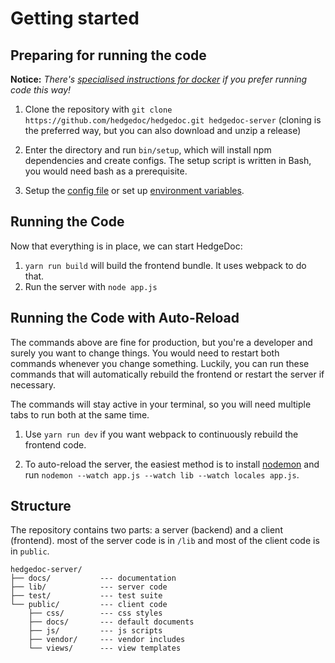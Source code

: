 # Getting started

## Preparing for running the code

**Notice:** *There's [specialised instructions for docker](../setup/docker.md) if you prefer running code this way!*

1. Clone the repository with `git clone https://github.com/hedgedoc/hedgedoc.git hedgedoc-server`
   (cloning is the preferred way, but you can also download and unzip a release)

2. Enter the directory and run `bin/setup`, which will install npm dependencies
   and create configs. The setup script is written in Bash, you would need bash
   as a prerequisite.

3. Setup the [config file](../configuration.md) or set up
   [environment variables](../configuration.md).

## Running the Code

Now that everything is in place, we can start HedgeDoc:

1. `yarn run build` will build the frontend bundle. It uses webpack to do that.
2. Run the server with `node app.js`

## Running the Code with Auto-Reload

The commands above are fine for production, but you're a developer and surely
you want to change things. You would need to restart both commands whenever you
change something. Luckily, you can run these commands that will automatically
rebuild the frontend or restart the server if necessary.

The commands will stay active in your terminal, so you will need multiple tabs
to run both at the same time.

1. Use `yarn run dev` if you want webpack to continuously rebuild the frontend
   code.

2. To auto-reload the server, the easiest method is to install [nodemon](https://www.npmjs.com/package/nodemon)
   and run `nodemon --watch app.js --watch lib --watch locales app.js`.

## Structure

The repository contains two parts: a server (backend) and a client (frontend).
most of the server code is in `/lib` and most of the client code is in `public`.

```text
hedgedoc-server/
├── docs/           --- documentation
├── lib/            --- server code
├── test/           --- test suite
└── public/         --- client code
    ├── css/        --- css styles
    ├── docs/       --- default documents
    ├── js/         --- js scripts
    ├── vendor/     --- vendor includes
    └── views/      --- view templates
```

